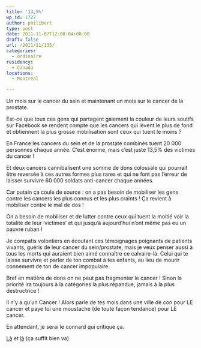 ```yaml
---
title: '13,5%'
wp_id: 1727
author: philibert
type: post
date: 2011-11-07T12:00:04+00:00
draft: false
url: /2011/11/135/
categories:
  - ordinaire
residency:
  - Canada
locations:
  - Montréal

---
```

Un mois sur le cancer du sein et maintenant un mois sur le cancer de la prostate. 

Est-ce que tous ces gens qui partagent gaiement la couleur de leurs soutifs sur Facebook se rendent compte que les cancers qui lèvent le plus de fond et obtiennent la plus grosse mobilisation sont ceux qui tuent le moins ?

En France les cancers du sein et de la prostate combinés tuent 20 000 personnes chaque année. C&rsquo;est énorme, mais c&rsquo;est juste 13,5% des victimes du cancer !

Et deux cancers cannibalisent une somme de dons colossale qui pourrait être reversée à ces autres formes plus rares et qui ne font pas l&rsquo;erreur de laisser survivre 60 000 soldats anti-cancer chaque années. 

Car putain ça coule de source : on a pas besoin de mobiliser les gens contre les cancers les plus connus et les plus craints ! Ça revient à mobiliser contre le mal de dos !

On a besoin de mobiliser et de lutter contre ceux qui tuent la moitié voir la totalité de leur &lsquo;victimes&rsquo; et qui jusqu&rsquo;à aujourd&rsquo;hui n&rsquo;ont même pas eu un pauvre ruban ! 

Je compatis volontiers en écoutant ces témoignages poignants de patients vivants, guéris de leur cancer du sein/prostate, mais je veux penser aussi à tous les morts qui auraient bien aimé connaître ce calvaire-là. Celui qui te laisse survivre et parler de ton combat à tes enfants, au lieu de mourir connement de ton de cancer impopulaire. 

Bref en matière de dons on ne peut pas fragmenter le cancer ! Sinon la priorité ira toujours à la catégories la plus répandue, jamais à la plus destructrice !

Il n&rsquo;y a qu&rsquo;un Cancer ! Alors parle de tes mois dans une ville de con pour LE cancer et paye toi une moustache (de toute façon tendance) pour LE cancer.

En attendant, je serai le connard qui critique ça.

[Là][1] et [là][2] (ça suffit bien va)

 [1]: https://www.ligue-cancer.net/faire_un_don
 [2]: https://www.arc-cancer.net/Faire-un-don/article/Faire-un-don.html
